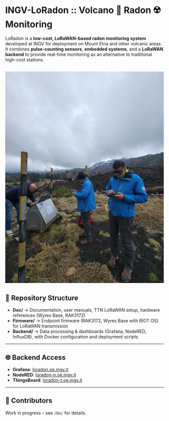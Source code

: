 # INGV-LoRadon :: Volcano 🌋 Radon ☢️ Monitoring

LoRadon is a **low-cost, LoRaWAN-based radon monitoring system** developed at INGV for deployment on Mount Etna and other volcanic areas.
It combines **pulse-counting sensors**, **embedded systems**, and a **LoRaWAN backend** to provide real-time monitoring as an alternative to traditional high-cost stations.

![ERN4 Radon station](https://github.com/INGV-LoRadon/INGV-LoRadon.github.io/blob/eb150b909dfbbb51c82e5e5955e33d3a1282a4ba/images/20250410_130656%20(1).jpg)
---

## 📂 Repository Structure

* **Doc/** → Documentation, user manuals, TTN LoRaWAN setup, hardware references (Wyres Base, RAK3172)
* **Firmware/** → Endpoint firmware (RAK3172, Wyres Base with RIOT OS) for LoRaWAN transmission
* **Backend/** → Data processing & dashboards (Grafana, NodeRED, InfluxDB), with Docker configuration and deployment scripts

---

## 🌐 Backend Access

* **Grafana**: [loradon.oe.ingv.it](https://loradon.oe.ingv.it)
* **NodeRED**: [loradon-n.oe.ingv.it](https://loradon-n.oe.ingv.it)
* **ThingsBoard**: [loradon-t.oe.ingv.it](https://loradon-t.oe.ingv.it)

---

## 👥 Contributors

Work in progress – see `/Doc` for details.
